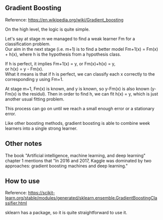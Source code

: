 Gradient Boosting
--------------------------------

Reference: https://en.wikipedia.org/wiki/Gradient_boosting

On the high level, the logic is quite simple.

Let's say at stage m we managed to find a weak learner Fm for a classification problem.  
Our aim in the next stage (i.e. m+1) is to find a better model Fm+1(x) = Fm(x) + h(x),
where h is the hypothesis from a hypothesis class.

If h is perfect, it implies Fm+1(x) = y, or Fm(x)+h(x) = y,  
or h(x) = y - Fm(x).  
What it means is that if h is perfect, we can classify each x correctly to the corresponding y using Fm+1.

At stage m+1, Fm(x) is known, and y is known, so y-Fm(x) is also known (y-Fm(x) is the residul).
Then in order to find h, we can fit h(x) = y, which is just another usual fitting problem.

This process can go on until we reach a small enough error or a stationary error.

Like other boosting methods, gradient boosting is able to combine week learners into a single strong learner.


Other notes
------------------

The book "Artificial intelligence, machine learning, and deep learning" chapter 1 mentions that 
"In 2016 and 2017, Kaggle was dominated by two approaches: gradient boosting machines and deep learning."


How to use
------------------------------

Reference: https://scikit-learn.org/stable/modules/generated/sklearn.ensemble.GradientBoostingClassifier.html

sklearn has a package, so it is quite straightforward to use it.
